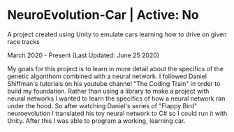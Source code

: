 # NeuroEvolution-Car | Active: No
A project created using Unity to emulate cars learning how to drive on given race tracks

March 2020 - Present (Last Updated: June 25 2020)

My goals for this project is to learn in more detail about the specifics of the genetic algorithom combined with a neural network. I followed Daniel Shiffman's tutorials on his youtube channel "The Coding Train" in order to build my foundation. Rather than using a library to make a project with neural networks I wanted to learn the specifics of how a neural network ran under the hood. So after watching Daniel's series of "Flappy Bird" neuroevolution I translated his toy neural network to C# so I could run it with Unity. After this I was able to program a working, learning car.
